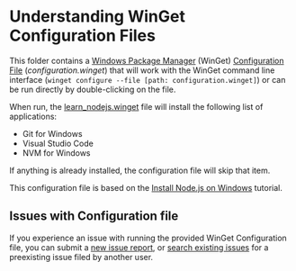 # Understanding WinGet Configuration Files

This folder contains a [Windows Package Manager](https://learn.microsoft.com/windows/package-manager/winget/) (WinGet) [Configuration File](https://learn.microsoft.com/windows/package-manager/configuration/) (_configuration.winget_) that will work with the WinGet command line interface (`winget configure --file [path: configuration.winget]`) or can be run directly by double-clicking on the file.

When run, the [learn_nodejs.winget](./learn_nodejs.winget) file will install the following list of applications:

- Git for Windows
- Visual Studio Code
- NVM for Windows

If anything is already installed, the configuration file will skip that item.

This configuration file is based on the [Install Node.js on Windows](https://learn.microsoft.com/windows/dev-environment/javascript/nodejs-on-windows) tutorial.

## Issues with Configuration file

If you experience an issue with running the provided WinGet Configuration file, you can submit a [new issue report](https://github.com/microsoft/winget-dsc/issues/new/choose), or [search existing issues](https://github.com/microsoft/winget-dsc/issues) for a preexisting issue filed by another user.
